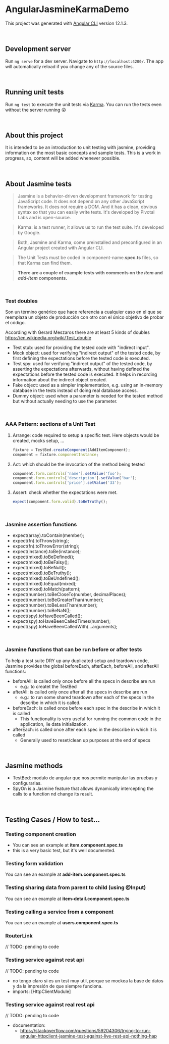 # AngularJasmineKarmaDemo

This project was generated with [Angular CLI](https://github.com/angular/angular-cli) version 12.1.3.

<br />

## Development server

Run `ng serve` for a dev server. Navigate to `http://localhost:4200/`. The app will automatically reload if you change any of the source files.

<br />

## Running unit tests

Run `ng test` to execute the unit tests via [Karma](https://karma-runner.github.io). You can run the tests even without the server running 😲 

<br />

## About this project
It is intended to be an introduction to unit testing with jasmine, providing information on the most basic concepts and sample tests. This is a work in progress, so, content will be added whenever possible.

<br />

## About Jasmine tests
> Jasmine is a behavior-driven development framework for testing JavaScript code. It does not depend on any other JavaScript frameworks. It does not require a DOM. And it has a clean, obvious syntax so that you can easily write tests. It's developed by Pivotal Labs and is open-source.

> Karma: is a test runner, it allows us to run the test suite. It's developed by Google.

> Both, Jasmine and Karma, come preinstalled and preconfigured in an Angular project created with Angular CLI.

> The Unit Tests must be coded in component-name.**spec.ts** files, so that Karma can find them.

> **There are a couple of example tests with comments on the _item_ and _add-item_ components.**

<br />

### Test doubles
Son un término genérico que hace referencia a cualquier caso en el que se reemplaza un objeto de producción con otro con el único objetivo de probar el código.

According with Gerard Meszaros there are at least 5 kinds of doubles
https://en.wikipedia.org/wiki/Test_double
- Test stub: used for providing the tested code with "indirect input".
- Mock object: used for verifying "indirect output" of the tested code, by first defining the expectations before the tested code is executed.
- Test spy: used for verifying "indirect output" of the tested code, by asserting the expectations afterwards, without having defined the expectations before the tested code is executed. It helps in recording information about the indirect object created.
- Fake object: used as a simpler implementation, e.g. using an in-memory database in the tests instead of doing real database access.
- Dummy object: used when a parameter is needed for the tested method but without actually needing to use the parameter.

<br />

### AAA Pattern: sections of a Unit Test
1. Arrange:  code required to setup a specific test. Here objects would be created, mocks setup, ...
    ``` js
    fixture = TestBed.createComponent(AddItemComponent);
    component = fixture.componentInstance;
    ```
2. Act: which should be the invocation of the method being tested
    ``` js
    component.form.controls['name'].setValue('foo');
    component.form.controls['description'].setValue('bar');
    component.form.controls['price'].setValue('33');
    ``` 
3. Assert: check whether the expectations were met.
    ``` js
    expect(component.form.valid).toBeTruthy();
    ``` 
<br />

### Jasmine assertion functions
- expect(array).toContain(member);
- expect(fn).toThrow(string);
- expect(fn).toThrowError(string);
- expect(instance).toBe(instance);
- expect(mixed).toBeDefined();
- expect(mixed).toBeFalsy();
- expect(mixed).toBeNull();
- expect(mixed).toBeTruthy();
- expect(mixed).toBeUndefined();
- expect(mixed).toEqual(mixed);
- expect(mixed).toMatch(pattern);
- expect(number).toBeCloseTo(number, decimalPlaces);
- expect(number).toBeGreaterThan(number);
- expect(number).toBeLessThan(number);
- expect(number).toBeNaN();
- expect(spy).toHaveBeenCalled();
- expect(spy).toHaveBeenCalledTimes(number);
- expect(spy).toHaveBeenCalledWith(…arguments);

<br />

### Jasmine functions that can be run before or after tests
To help a test suite DRY up any duplicated setup and teardown code, Jasmine provides the global beforeEach, afterEach, beforeAll, and afterAll functions:
- beforeAll:  is called only once before all the specs in describe are run
  - e.g.: to createt the TestBed
- afterAll:  is called only once after all the specs in describe are run
  - e.g.: to run some shared teardown after each of the specs in the describe in which it is called.
- beforeEach: is called once before each spec in the describe in which it is called
  - This functionality is very useful for running the common code in the application, lie data initialization.
- afterEach: is called once after each spec in the describe in which it is called
  - Generally used to reset/clean up purposes at the end of specs

<br />

## Jasmine methods
- TestBed: modulo de angular que nos permite manipular las pruebas y configurarlas.
- SpyOn is a Jasmine feature that allows dynamically intercepting the calls to a function nd change its result.

<br />

## Testing Cases / How to test...

### Testing component creation
- You can see an example at **item.component.spec.ts**
- this is a very basic test, but it's well documented.

### Testing form validation
You can see an example at **add-item.component.spec.ts**

### Testing sharing data from parent to child (using @Input)
You can see an example at **item-detail.component.spec.ts**

### Testing calling a service from a component
You can see an example at **users.component.spec.ts**

### RouterLink
// TODO: pending to code

### Testing service against rest api
// TODO: pending to code
- no tengo claro si es un test muy util, porque se mockea la base de datos y da la impresión de que siempre funciona.
- imports: [HttpClientModule]

### Testing service against **real** rest api
// TODO: pending to code
- documentation: 
  - https://stackoverflow.com/questions/59204306/trying-to-run-angular-httpclient-jasmine-test-against-live-rest-api-nothing-hap








